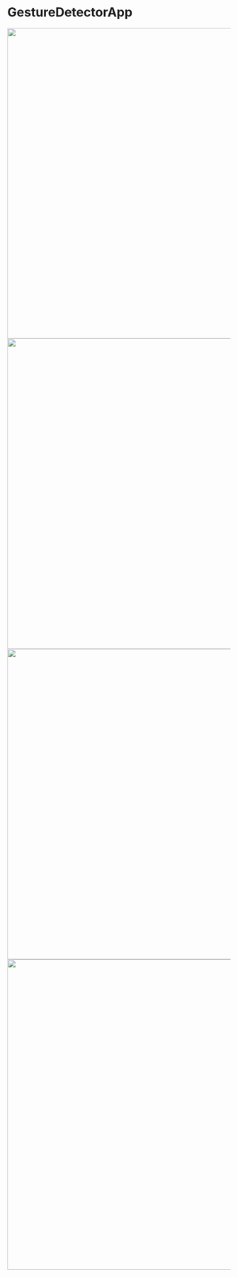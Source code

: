 # GestureDetectorApp

<img src="https://user-images.githubusercontent.com/83058841/123639565-f5994780-d83d-11eb-9e19-e04864cde644.png" width="800" height="700">

<img src="https://user-images.githubusercontent.com/83058841/123639582-f92cce80-d83d-11eb-86f4-2fc99e665191.png" width="800" height="700">

<img src="https://user-images.githubusercontent.com/83058841/123639610-ff22af80-d83d-11eb-94eb-94899c016a0a.png" width="800" height="700">

<img src="https://user-images.githubusercontent.com/83058841/123639627-034ecd00-d83e-11eb-88db-d2a4339abc43.png" width="800" height="700">
